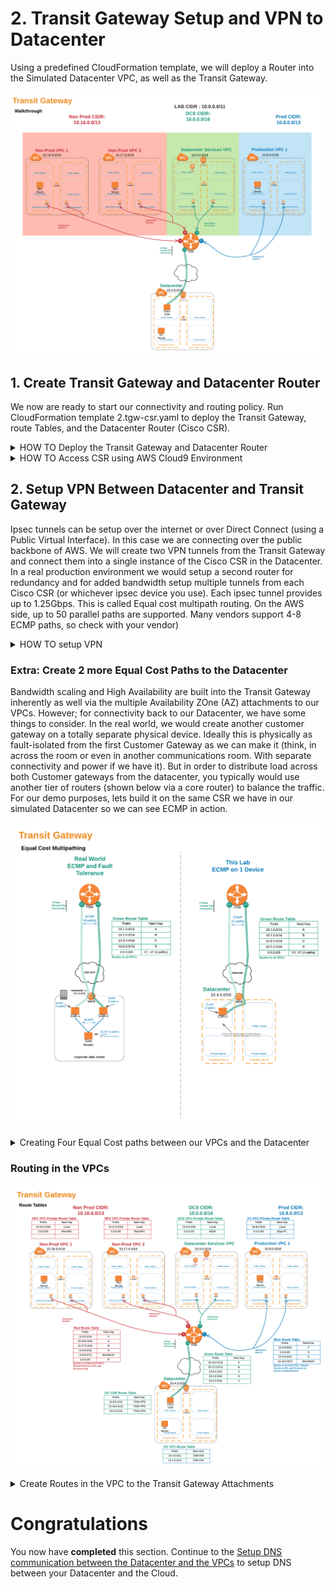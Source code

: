 # 2. Transit Gateway Setup and VPN to Datacenter

Using a predefined CloudFormation template, we will deploy a Router into the Simulated Datacenter VPC, as well as the Transit Gateway.

![Specify Details Screenshot](../images/hybrid-tgw-diagram.png)

## 1. Create Transit Gateway and Datacenter Router

We now are ready to start our connectivity and routing policy.
Run CloudFormation template 2.tgw-csr.yaml to deploy the Transit Gateway, route Tables, and the Datacenter Router (Cisco CSR).

<details>
<summary>HOW TO Deploy the Transit Gateway and Datacenter Router</summary><p>

1. In the AWS Management Console change to the region you are working in. This is in the upper right hand drop down menu.

1. In the AWS Management Console choose **Services** then select **EC2**.

1. From the left-hand menu select **Key Pairs**. _It's half way down, in the **Network & Security** section._

1. Click **Create Key Pair** in the main panel and give your new key a name. Click **Create**.

1. Save the keypair to your local machine for easy access later. _note: we will need this key to access the Cisco CSR router that is in our Simulated Datacenter VPC_.

1. In the AWS Management Console choose **Services** then select **CloudFormation**.

1. In the main panel select **Create Stack** in the upper right hand corner.<p>
   ![Create Stack button](../images/createStack.png)

1. Make sure **Template is ready** is selected from Prepare template options.

1. At the **Create stack** screen, for **Template source** select **Upload a template file** and click **Choose file** from **Upload a Template file**. from your local files select **2.tgw-csr.yaml** and click **Open**.

1. Back at the **Create stack** screen, clcik **Next** in the lower right.

1. For the **Specify stack details** give the stack a name (compounded names work well. i.e. if the VPC stack created in the setup module was named **TGW1** name this stack **TGW1-CSR**), pick the keypair you created earlier, and enter the name of your first stack (must be entered exactly to work). Click **Next**.
   ![Stack Parameters](../images/createStack-CSRparameters.png)

1. For **Configuration stack options** we dont need to change anything, so just click **Next** in the bottom right.

1. Scroll down to the bottom of the **Review name_of_your_stack** and check the **I acknowledge the AWS CloudFormation might create IAM resources with custom names.** Click the **Create** button in the lower right.
   ![Create Stack](../images/createStack-VPCiam.png)

1. wait for the Stack to show **Create_Complete**.
   ![Stack Complete](../images/createStack-CSRcomplete.png)

      </p>
      </details>

<details>
<summary>HOW TO Access CSR using AWS Cloud9 Environment </summary><p>

1. In the AWS Management Console change to the region you are working in. This is in the upper right hand drop down menu.

1. In the AWS Management Console choose **Services** then select **Cloud9**.

1.From **Your Environments** page click the **Open IDE** button on the Workshop Environment Box.
![Cloud 9 Environments](../images/cloud9-environments.png)

1. This will bring up the Cloud9 Console and download the github repo to your working folder.

1. From the **file** menu select **Upload Local Files...** and click **Select files** button, navigate to the key file you created earlier. _note: it should have a .pem extension_.
   ![Upload file to Cloud9](../images/cloud9-uploadfile.png)

1. In the main panel click the **x** sign next to the **welcome** tab to close this tab.

1. In the main panel click the **+** sign and launch a **New Terminal**. This is a bash shell on the Cloud9 Instance.

1. move the key to the .ssh folder: `mv _key_name_.pem ~/.ssh/`

1. restrict access to the key file: `chmod 400 ~/.ssh/_key_name_.pem`

1.From another browser tab, again navigate to the Management Console and choose **Services** then select **CloudFormation**.

1. From the left-hand menu, select **Exports** in the left hand menu and find the export for ssh to the CSR: DC1-_stack-name_-CSR-VPC and copy the **Export value**
   ![ssh key and ssh to CSR](../images/cloudformation-csrssh.png)

1. Back on the **Cloud9** Browser tab paste this into the bash shell. _note: in the command you will notice the -i reference to the pem file you just copied, this is the private half of the key pair. The public key is on the Cisco CSR_. Answer **yes** to **Are you sure you want to continue connecting (yes/no)?**

1. You now are connected to the Cisco CSR in the Datacenter VPC. We will be configuring the Cisco CSR.

1. Lets look at the Interfaces by typing a the #prompt: **show ip interface brief** or **sh ip int br** for short. You will see the GigabitEhternet1 which is the interface our ipsec tunnel were traverse.

1. Take a look at the route table on the CSR by typing at the #prompt: **sh ip route**. You will see S\* 0.0.0.0/0 which is a static default route pointing to the 10.4.0.1 address. This is the local VPC router which will connect the Interface to the Internet Gateway and use an Elastic IP address (its the IP address you used in the SSH command above). This is a one-to-one mapping.

</p>
</details>

## 2. Setup VPN Between Datacenter and Transit Gateway

Ipsec tunnels can be setup over the internet or over Direct Connect (using a Public Virtual Interface). In this case we are connecting over the public backbone of AWS.
We will create two VPN tunnels from the Transit Gateway and connect them into a single instance of the Cisco CSR in the Datacenter.
In a real production environment we would setup a second router for redundancy and for added bandwidth setup multiple tunnels from each Cisco CSR (or whichever ipsec device you use). Each ipsec tunnel provides up to 1.25Gbps. This is called Equal cost multipath routing. On the AWS side, up to 50 parallel paths are supported. Many vendors support 4-8 ECMP paths, so check with your vendor)

<details>
<summary>HOW TO setup VPN</summary><p>

1. In the AWS Management Console change to the region you are working in. This is in the upper right hand drop down menu.

1. In the AWS Management Console choose **Services** then select **VPC**.

1. From the menu on the left, Scroll down and select **Transit Gateway Attachments**.

1. You will see the VPC Attachments listed, but we want to add one to connect our Datacenter. Click the **Create Transit Gateway Attachment** button above the list.

1. Fill out the **Create Transit Gateway Attachment** form.

- **Transit Gateway ID** will have a name Tag matching your first CloudFormation Stack name.
- **Attachment Type** is **VPN**
- **Customer Gateway** (CGW) will be **Existing**. _note: the CloudFormation template created the CGW. it is the IP address of our Datacenter VPN device and in the lab matches the EIP of EC2 Instance running the Cisco CSR._
- Leave **Routing options** set to **Dynamic(requires BGP)**. _note: BGP is required if you want traffic to balance across more than one VPN tunnel at a time (ECMP or Equal Cost Multipathing)_
- For **Inside IP CIDR for Tunnel 1** use **169.254.10.0/30** for CIDR.

- For **Pre-Shared Key for Tunnel 1** use **awsamazon**
- For **Inside IP CIDR for Tunnel 2** use **169.254.10.0/30**for CIDR.
- For **Pre-Shared Key for Tunnel 2** use **awsamazon**
- Once the page is filled out, click **Create attachment** at the bottom right.
  ![Create VPN Attachment](../images/tgw-createvpnattach.png)

1.  While we are on the **Transit Gateway Attachments** page, lets go back to the top and give the VPN connection a name. Scan down the **Resource type** column for the VPN Attachment. \*note: you may have to hit the refresh icon in the upper right above the table to get the new VPN to show. If you click the pencil that appears when you mouse over the **Name** column, you can enter a name. Be sure to click the _check_ mark to save the name.

1.  From the Menu on the Left Select **Site-to-Site VPN Connections**. From the main panel, you likely will see the VPN is in State **pending**. That fine. Lets take a look toward the bottom, and click the **Tunnel Details** tab. Record the two **Outside IP Address**es. We want to record them in the order of the one pairing up with the **Inside IP CIDR** range 169.254.**10**.0/30 first. _note: You can use cloud9 as a scratch pad, by clicking the + in the main panel and selecting **New file**. be sure to paste them in the right order!_

    ![Create VPN Attachment](../images/tgw-createvpnattach.png)

1.  From the Menu on the Left Select **Transit Gateway Route Tables**. From the table in the main panel select **Green Route Table**. Lets take a look toward the bottom, and click the **Associations** tab. Associations mean that traffic coming from the outside toward the Transit gateway will use this route table to know where the packet will go after routing through the TGW. _note: An attachment can only be Associated with one route table. But a route table can have multiple associations_. Here in the **Green Route Table**, We already have one association, The **Datacenter Services VPC**. Click **Create associations** in the **Associations** tab. From the drop-down list, select the vpn. _note:it should be the only one in the list without a **Association route table** ._ Click **Create association**.
    ![Associate VPN](../images/tgw-vpnassocationspending.png)

1.  While at the **Transit Gateway Route Tables**, take a look at the **Propagations** tab. These are the Resources that Dynamically inform the route table. An attachment can propagate to multiple route tables. For the Datacenter, we want to propagate to all of the route tables so the VPC associated with each route table can route back to the datacenter. Lets start with the **Green Route Table**. We can see all of the VPCs are propagating their CIDR to the route table. Since the **Datacenter Services VPC** is also associated with this route table, we need to propagate the VPN routes to the **Green Route Table**.

1.  Repeat the above step on the propagations tab for the **Red Route Table** and the **Blue Route Table**.

1.  Take a look at each of the route tables and notice the tab **Routes**. You can see the routes that are propagated, as well as a static route table that was created for you by the CloudFormation template. That's the default route (0.0.0.0/0) that will direct traffic destined for the internet to the **Datacenter Services VPC** and ultimately through the NAT Gateway in that VPC. _note: there is also a route table with no name. This is the default route table. In this lab we do not intend to use the default route table_.

1.  Back on the Cloud9 browser tab, using the two VPN tunnel endpoint address generated from the step above, cd to tgwwalk on the Cloud9 bash console and run the bash script, ./createcsr.sh. _note: Be sure to put the address that lines up with Inside IP CIDR address 169.254.10.0/30 for ip1_.
    Example from Site-to-Site VPN
    ![VPN tunnel Addresses](../images/vpn-tunneladdresses.png)

    ```
    cd tgwwalk
    ##./createcsr.sh ip1 ip2 outputfile
    ./createcsr.sh 35.166.118.167 52.36.14.223 mycsrconfig.txt
    ```

    _note: AWS generates starter templates to assist with the configuration for the on-prem router. For your real world deployments, you can get a starter template from the console for various devices (Cisco, Juniper, Palo Alto, F5, Checkpoint, etc). Word of Caution is to look closely at the routing policy in the BGP section. you may not want to send a default route out. You likely also want to consider using a route filter to prevent certain routes from being propagated to you._

1.  On the left hand panel, the output file should be listed. You may have to open the tgwwalk folder to see the txt file. Select all text (ctrl-a on pc/command-a on mac). Then copy the text to buffer (Select andy copy all text (ctrl-a and then ctrl-c on pc/command-a and then command-c on mac))

1.  using a bash tab in cloud9, ssh back into the CSR. note: the **ssh** command for the CSR is given for you from the **Exports** menu in **CloudFormation**.

1.  enter configuration mode, which will take you to a config prompt

    ```
    ip-10-4-0-17#conf t
    Enter configuration commands, one per line.  End with CNTL/Z.
    ip-10-4-0-17(config)#
    ```

1.  Once in Configuration mode _note: you should see (config)# prompt_, paste all text (ctrl-v on pc/command-v on mac) from the outputfile created in step 4. This will slowly paste into the configuration.

1.  Once, the paste is finished, if you are still at the (config)# or (config-router) prompt, type **end** and press enter.

1.  Now lets look at the new interfaces: **sh ip int br**. You should see new interfaces: Tunnel1 and Tunnel2 and they both should show up. \*note: if they do not change from down to up after a minute, likely cause is the ip addresses were flipped in the createcsr script.
    ![ssh key and ssh to CSR](../images/csr-showtunnel.png)

1.  Lets make sure we are seeing the routes on the Cisco CSR. first we can look at what BGP is seeing: **show ip bgp summary**. The most important thing to see is the State/PfxRcd (Prefixes received). If this is in Active or Idle (likely if neighbor statement is wrong: IP address, AS number) there is a configuration issue. What we want to see is a number. In fact if everything is setup correctly we should see 4 for each neighbor.

    ```
    ip-10-4-0-17#sh ip bgp summ
    BGP router identifier 169.254.10.2, local AS number 65001
    BGP table version is 6, main routing table version 6
    5 network entries using 1240 bytes of memory
    9 path entries using 1224 bytes of memory
    2/2 BGP path/bestpath attribute entries using 560 bytes of memory
    1 BGP AS-PATH entries using 24 bytes of memory
    0 BGP route-map cache entries using 0 bytes of memory
    0 BGP filter-list cache entries using 0 bytes of memory
    BGP using 3048 total bytes of memory
    BGP activity 5/0 prefixes, 9/0 paths, scan interval 60 secs

    Neighbor        V           AS MsgRcvd MsgSent   TblVer  InQ OutQ Up/Down  State/PfxRcd
    169.254.10.1    4        65000      40      43        6    0    0 00:06:03        4
    169.254.11.1    4        65000      40      44        6    0    0 00:06:04        4
    ip-10-4-0-17#
    ```

1.  We can also see what those routes are and how many paths we have with the **show ip routes** or **sh ip ro** command.

    ```
    ...<output omitted>
    Gateway of last resort is 10.4.0.1 to network 0.0.0.0

    S*    0.0.0.0/0 [1/0] via 10.4.0.1, GigabitEthernet1
          10.0.0.0/8 is variably subnetted, 7 subnets, 3 masks
    B        10.0.0.0/16 [20/100] via 169.254.11.1, 00:00:04
    S        10.4.0.0/16 is directly connected, GigabitEthernet1
    C        10.4.0.0/22 is directly connected, GigabitEthernet1
    L        10.4.0.17/32 is directly connected, GigabitEthernet1
    B        10.8.0.0/16 [20/100] via 169.254.11.1, 00:00:04
    B        10.16.0.0/16 [20/100] via 169.254.11.1, 00:00:04
    B        10.17.0.0/16 [20/100] via 169.254.11.1, 00:00:04
          169.254.0.0/16 is variably subnetted, 4 subnets, 2 masks
    C        169.254.10.0/30 is directly connected, Tunnel1
    L        169.254.10.2/32 is directly connected, Tunnel1
    C        169.254.11.0/30 is directly connected, Tunnel2
    L        169.254.11.2/32 is directly connected, Tunnel2
    ip-10-4-0-17#
    ```

1.  Notice that there is only one next-hop address for each of the VPCs CIDRs. We can fix this by allow Equal Cost Multipathing (ECMP).
    Back in config mode we will set maximum-paths to 8 in our BGP router:

    ```ip-10-4-0-17# config t
      router bgp 65001
      maximum-paths 8
      end
    ```

    Now, run **sh ip ro** command again. See, both the tunnels are showing up!

          ```
          ...<output omitted>
          Gateway of last resort is 10.4.0.1 to network 0.0.0.0

          S*    0.0.0.0/0 [1/0] via 10.4.0.1, GigabitEthernet1
                10.0.0.0/8 is variably subnetted, 7 subnets, 3 masks
          B        10.0.0.0/16 [20/100] via 169.254.11.1, 00:00:13
                            [20/100] via 169.254.10.1, 00:00:13
          S        10.4.0.0/16 is directly connected, GigabitEthernet1
          C        10.4.0.0/22 is directly connected, GigabitEthernet1
          L        10.4.0.17/32 is directly connected, GigabitEthernet1
          B        10.8.0.0/16 [20/100] via 169.254.11.1, 00:00:13
                            [20/100] via 169.254.10.1, 00:00:13
          B        10.16.0.0/16 [20/100] via 169.254.11.1, 00:00:13
                            [20/100] via 169.254.10.1, 00:00:13
          B        10.17.0.0/16 [20/100] via 169.254.11.1, 00:00:13
                            [20/100] via 169.254.10.1, 00:00:13
                169.254.0.0/16 is variably subnetted, 4 subnets, 2 masks
          C        169.254.10.0/30 is directly connected, Tunnel1
          L        169.254.10.2/32 is directly connected, Tunnel1
          C        169.254.11.0/30 is directly connected, Tunnel2
          L        169.254.11.2/32 is directly connected, Tunnel2
          ip-10-4-0-17#
          ```

1.  Just to verify where those routes are coming from, we can take a look at the **Green Route Table**. _note: remember, it's under the **VPC** service and **Transit Gateway Route Tables** at the bottom of the left menu._ There should be **5** routes listed. Any ideas why only **4** show up on the CSR?

</p>
</details>

### Extra: Create 2 more Equal Cost Paths to the Datacenter

Bandwidth scaling and High Availability are built into the Transit Gateway inherently as well via the multiple Availability ZOne (AZ) attachments to our VPCs. However; for connectivity back to our Datacenter, we have some things to consider. In the real world, we would create another customer gateway on a totally separate physical device. Ideally this is physically as fault-isolated from the first Customer Gateway as we can make it (think, in across the room or even in another communications room. With separate connectivity and power if we have it). But in order to distribute load across both Customer gateways from the datacenter, you typically would use another tier of routers (shown below via a core router) to balance the traffic. For our demo purposes, lets build it on the same CSR we have in our simulated Datacenter so we can see ECMP in action.

![ECMP on VPNs](../images/vpn-ecmp.png)

   <details>
   <summary>Creating Four Equal Cost paths between our VPCs and the Datacenter</summary><p>

1. In the AWS Management Console change to the region you are working in. This is in the upper right hand drop down menu.

1. In the AWS Management Console choose **Services** then select **VPC**.

1. From the menu on the left, Scroll down and select **Transit Gateway Attachments**.

1. You will see the VPC Attachments listed, but we want to add one to connect our Datacenter. Click the **Create Transit Gateway Attachment** button above the list.

1. Fill out the **Create Transit Gateway Attachment** form.

- **Transit Gateway ID** will have a name Tag matching your first CloudFormation Stack name.
- **Attachment Type** is **VPN**
- **Customer Gateway** (CGW) will be **Existing**. _note: the CloudFormation template created the CGW. it is the same IP address used in the previous VPN._
- Leave **Routing options** set to **Dynamic(requires BGP)**. _note: BGP is required if you want traffic to balance across more than one VPN tunnel at a time (ECMP or Equal Cost Multipathing)_
- For **Inside IP CIDR for Tunnel 1** use **169.254.12.0/30** for CIDR. _Note: we are different addresses from the previous VPN_

- For **Pre-Shared Key for Tunnel 1** use **awsamazon**
- For **Inside IP CIDR for Tunnel 2** use **169.254.12.0/30** for CIDR. _Note: we are different addresses from the previous VPN_
- For **Pre-Shared Key for Tunnel 2** use **awsamazon**
- Once the page is filled out, click **Create attachment** at the bottom right.
  ![Create VPN Attachment](../images/tgw-create2ndvpnattach.png)

1.  While we are on the **Transit Gateway Attachments** page, lets go back to the top and give the VPN connection a name. Scan down the **Resource type** column for the VPN Attachment. \*note: you may have to hit the refresh icon in the upper right above the table to get the new VPN to show. If you click the pencil that appears when you mouse over the **Name** column, you can enter a name that's different than the first VPN. Be sure to click the _check_ mark to save the name.

1.  From the Menu on the Left Select **Site-to-Site VPN Connections**. From the main panel, you likely will see the new VPN is in State **pending**. That fine. Lets take a look toward the bottom, and click the **Tunnel Details** tab. Record the two **Outside IP Address**es. We want to record them in the order of the one pairing up with the **Inside IP CIDR** range 169.254.**12**.0/30 first. _note: You can use cloud9 as a sratch pad, by clicking the + in the main panel and selecting **New file**. be sure to paste them in the right order!_

1.  From the Menu on the Left Select **Transit Gateway Route Tables**. From the table in the main panel select **Green Route Table**. Lets take a look toward the bottom, and click the **Associations** tab. Associations mean that traffic coming from the outside toward the Transit gateway will use this route table to know where the packet will go after routing through the TGW. _note: An attachment can only be Associated with one route table. But a route table can have multiple associations_. Here in the **Green Route Table**, We already have one association, The **Datacenter Services VPC**. Click **Create associations** in the **Associations** tab. From the drop-down list, select the new vpn. _note:it should be the only one in the list without a **Association route table** ._ Click **Create association**.
    ![Associate VPN](../images/tgw-vpnassocationspending.png)

1.  While at the **Transit Gateway Route Tables**, take a look at the **Propagations** tab. These are the Resources that Dynamically inform the route table. An attachment can propagate to multiple route tables. For the Datacenter, we want to propagate to all of the route tables so the VPC associated with each route table can route back to the datacenter. Lets start with the **Green Route Table**. We can see all of the VPCs are propagating their CIDR to the route table. Since the **Datacenter Services VPC** is also associated with this route table, we need to propagate this new second set of VPN routes to the **Green Route Table**.

1.  Repeat the above step on the propagations tab for the **Red Route Table** and the **Blue Route Table** so VPCs associated with these route tables also get four paths to the datacenter.

1.  Take a look at each of the route tables and notice the tab **Routes**. You can see the routes that are propagated, as well as a static route table that was created for you by the CloudFormation template. That's the default route (0.0.0.0/0) that will direct traffic destined for the internet to the **Datacenter Services VPC** and ultimately through the NAT Gateway in that VPC. _note: there is also a route table with no name. This is the default route table. In this lab we do not intend to use the default route table_.

1.  Back on the Cloud9 browser tab, using the two VPN tunnel endpoint address generated from the step above, cd to tgwwalk on the Cloud9 bash console and run the bash script, ./create2ndcsr.sh. _note: THIS is a different Script than above! Also, be sure to put the address that lines up with Inside IP CIDR address 169.254.12.0/30 for ip1_.
    Example from Site-to-Site VPN
    ![VPN tunnel Addresses](../images/vpn-tunneladdresses.png)

    ```
    cd tgwwalk
    ##./create2ndcsr.sh ip1 ip2 outputfile
    ./create2ndcsr.sh 35.166.118.167 52.36.14.223 my2ndcsrconfig.txt
    ```

    _note: AWS generates starter templates to assist with the configuration for the on-prem router. For your real world deployments, you can get a starter template from the console for various devices (Cisco, Juniper, Palo Alto, F5, Checkpoint, etc). Word of Caution is to look closely at the routing policy in the BGP section. you may not want to send a default route out. You likely also want to consider using a route filter to prevent certain routes from being propagated to you._

1.  On the left hand panel, the output file should be listed. You may have to open the tgwwalk folder to see the txt file. Select all text (ctrl-a on pc/command-a on mac). Then copy the text to buffer (Select all text (ctrl-c on pc/command-c on mac))

1.  enter configuration mode, which will take you to a config prompt

    ```
    ip-10-4-0-17#conf t
    Enter configuration commands, one per line.  End with CNTL/Z.
    ip-10-4-0-17(config)#
    ```

1.  Once in Configuration mode _note: you should see (config)# prompt_, paste Select all text (ctrl-v on pc/command-v on mac) in the text from the outputfile created in step 4. This will slowly paste in the configuration file.

1.  if you are still at the (config)# or (config-router) prompt, type **end** and press enter.

1.  Now lets look at the new interfaces: **sh ip int br**. You should see new interfaces: Tunnel1 and Tunnel2 and they both should show up. \*note: if they do not change from down to up after a 2 minutes, likely cause is the ip addresses were flipped in the createcsr script.
    ![ssh key and ssh to CSR](../images/csr-showtunnel.png)

1.  Lets make sure we are seeing the routes on the Cisco CSR. first we can look at what BGP is seeing: **show ip bgp summary**. The most important thing to see is the State/PfxRcd (Prefixes received). If this is in Active or Idle (likely if neighbor statement is wrong: IP address, AS number) there is a configuration issue. What we want to see is a number. In fact if everything is setup correctly we should see 4 for each neighbor.

    ```
    ip-10-4-2-30#sh ip bgp summ
    BGP router identifier 169.254.10.2, local AS number 65001
    BGP table version is 68, main routing table version 68
    5 network entries using 1240 bytes of memory
    17 path entries using 2312 bytes of memory
    4 multipath network entries and 16 multipath paths
    2/2 BGP path/bestpath attribute entries using 560 bytes of memory
    1 BGP AS-PATH entries using 24 bytes of memory
    0 BGP route-map cache entries using 0 bytes of memory
    0 BGP filter-list cache entries using 0 bytes of memory
    BGP using 4136 total bytes of memory
    BGP activity 14/9 prefixes, 40/23 paths, scan interval 60 secs

    Neighbor        V           AS MsgRcvd MsgSent   TblVer  InQ OutQ Up/Down  State/PfxRcd
    169.254.10.1    4        65000     368     391       68    0    0 01:00:41        4
    169.254.11.1    4        65000     367     387       68    0    0 01:00:40        4
    169.254.12.1    4        65000     374     394       68    0    0 01:01:44        4
    169.254.13.1    4        65000     373     392       68    0    0 01:01:39        4
    ```

1.  Lets verify Equal Cost Multipathing (ECMP). Making sure we setup ECMP, back in config mode we will add maximum-paths to 8:
    `ip-10-4-0-17# config t router bgp 65001 address-family-ipv4 maximum-paths 8 end`
    Now, run **sh ip ro** command . See, both the tunnels are showing up!

    ```
    ...<output omitted>
    S*    0.0.0.0/0 [1/0] via 10.4.0.1, GigabitEthernet1
          10.0.0.0/8 is variably subnetted, 7 subnets, 3 masks
    B        10.0.0.0/16 [20/100] via 169.254.13.1, 01:01:05
                      [20/100] via 169.254.12.1, 01:01:05
                      [20/100] via 169.254.11.1, 01:01:05
                      [20/100] via 169.254.10.1, 01:01:05
    S        10.4.0.0/16 is directly connected, GigabitEthernet1
    C        10.4.0.0/22 is directly connected, GigabitEthernet1
    L        10.4.2.30/32 is directly connected, GigabitEthernet1
    B        10.8.0.0/16 [20/100] via 169.254.13.1, 01:01:05
                      [20/100] via 169.254.12.1, 01:01:05
                      [20/100] via 169.254.11.1, 01:01:05
                      [20/100] via 169.254.10.1, 01:01:05
    B        10.16.0.0/16 [20/100] via 169.254.13.1, 01:01:05
                      [20/100] via 169.254.12.1, 01:01:05
                      [20/100] via 169.254.11.1, 01:01:05
                      [20/100] via 169.254.10.1, 01:01:05
    B        10.17.0.0/16 [20/100] via 169.254.13.1, 01:01:05
                      [20/100] via 169.254.12.1, 01:01:05
                      [20/100] via 169.254.11.1, 01:01:05
                      [20/100] via 169.254.10.1, 01:01:05
          169.254.0.0/16 is variably subnetted, 8 subnets, 2 masks
    C        169.254.10.0/30 is directly connected, Tunnel1
    L        169.254.10.2/32 is directly connected, Tunnel1
    C        169.254.11.0/30 is directly connected, Tunnel2
    L        169.254.11.2/32 is directly connected, Tunnel2
    C        169.254.12.0/30 is directly connected, Tunnel3
    L        169.254.12.2/32 is directly connected, Tunnel3
    C        169.254.13.0/30 is directly connected, Tunnel4
    L        169.254.13.2/32 is directly connected, Tunnel4
    ```

1.  Just to verify where those routes are coming from, we can take a look at the **Green Route Table**. _note: remember, it's under the **VPC** service and **Transit Gateway Route Tables** at the bottom of the left menu._

   </p>
   </details>

### Routing in the VPCs

![Specify Details Screenshot](../images/hybrid-routes-diagram.png)

   <details>
   <summary>Create Routes in the VPC to the Transit Gateway Attachments</summary><p>

While the CloudFormation Template created attachments to the VPCs and route tables for the transit gateway. We need to setup routing within the VPC. What traffic do we want going from each subnet to the Transit Gateway.

1. In the AWS Management Console change to the region you are working in. This is in the upper right hand drop down menu.

1. In the AWS Management Console choose **Services** then select **VPC**.

1. From the menu on the left, Scroll down and select **Route Tables**.

1. You will see the Route Tables listed in the main pane. Lets Start with NP1-_stack_name_-Private route table, Check the box next to it. Let take a look toward the bottom of the panel and click the **Routes** tab. Currently, there is just one route, the local VPC route. Since the only way out is going to be the Transit Gateway, lets make our life simple and point a default route to the Transit Gateway Attachment. Click the **Edit Routes** in the **Routes** tab.

1. On the **Edit routes** page, Click the **Add route** button and enter a default route by setting the destination of **0.0.0.0/0**. In the Target drop-down, select **Transit Gateway** and pick your Transit Gateway create for this project. It should be the only one.
   ![Stack Complete](../images/vpc-defaultroute.png)

1. Repeat the above step for the following route tables:

- NP2-_stack_name_-Private
- P1-_stack_name_-Private

1. For the **DCS1-_stack_name_-Public** and **DCS1-_stack_name_-Private** where our NAT Gateway is, we need a special route. We already have a default route pointed at the Internet Gateway(IGW) for the public and to the Nat Gateway(NGW) for the private to get to the internet, so we need a more specific entry to route internally. Lets use the rfc 1918 10.0.0.0/8 CIDR as that can only be internal and allows for future expansion without changes. Follow the steps above for both Route tables. Be sure not to alter the **0.0.0.0/0** route pointed to the IGW org NGW for these route tables.

1. Because the CloudFormation template setup a Security Group to allow ICMP traffic from 10.0.0.0/8, we should now be able to test pings from lots of place.

1. In the AWS Management Console choose **Services** then select **EC2**.

1. From the menu on the left, Scroll down and select **Instances**.

1. In the main pane, select an EC2 instance from the list and copy it ip address down. Repeat for as many as you would like to test connectivity. We want to test connectivity to the P1 server. Remember, we do not want our non prod instances to be able to reach our production servers or vice-versa.

- You can also get a list of IPs using the AWS CLI which you can run from the Cloud9 Instance. Here's one that extracts out all of them. The 10.16.x.x is the NP1, the 10.8.x.x is the P1 instance.

```
 aws ec2 describe-instances | grep "PrivateIpAddress" | cut -d '"' -f 4 | awk 'NR == 0 || NR % 4 == 0'
```

1. In the AWS Management Console choose **Services** then select **Systems Manager**. Systems Manager Gain Operational Insight and Take Action on AWS Resources. We are going to take a look a just one of seven capabilities of Systems Manager.

1. From the menu on the left, Scroll down and select **Session Manager**. Session Manager allows us to use IAM role and policies to determine who has console access without having to manage ssh keys for our instances.

1. In the main pane, click the **Start session** button. Pick an Instance to shell into. You will now enter a bash shell prompt for that instance.

1. Let Ping a server. Every one second or so, you should see a new line showing the reply and roundtrip time.

```
ping 10.16.18.220
sh-4.2$ ping 10.16.18.220
PING 10.16.18.220 (10.16.18.220) 56(84) bytes of data.
64 bytes from 10.16.18.220: icmp_seq=1 ttl=254 time=1.09 ms
64 bytes from 10.16.18.220: icmp_seq=2 ttl=254 time=0.763 ms
64 bytes from 10.16.18.220: icmp_seq=3 ttl=254 time=0.807 ms
64 bytes from 10.16.18.220: icmp_seq=4 ttl=254 time=0.891 ms
64 bytes from 10.16.18.220: icmp_seq=5 ttl=254 time=0.736 ms
64 bytes from 10.16.18.220: icmp_seq=6 ttl=254 time=0.673 ms
64 bytes from 10.16.18.220: icmp_seq=7 ttl=254 time=0.806 ms
^C
--- 10.16.18.220 ping statistics ---
7 packets transmitted, 7 received, 0% packet loss, time 6042ms
rtt min/avg/max/mdev = 0.673/0.824/1.096/0.130 ms
```

      Troubleshooting: if you are unable to ping a server here are a few things to check:
      - Go to the EC2 service and reverify the private IP address of the device you want to ping from
      - Go to the       VPC service and verify that you have the 0.0.0.0/0 route point to the TGW for VPCs NP1,NP2, and P1. Verify that you have the 10.0.0.0/8 route in the DCS VPC for both public and private subnets while you are here.
      - Finally, Verify that you went through the check for the TGW route tables propagation and the CSR is receiving routes (see the **Setup VPN Between Datacenter and Transit Gateway** section above)

1. You can also verify Internet access by using the curl command on the NP1, NP2 or P1 (the Datacenter Server wont use the Transit Gateway to get to the internet, but should still work). If you curl https://cloudformation.us-east-1.amazonaws.com it should return healthy.

1. If you tested between the P1 server and a NP1 or NP2 server, you should have also seen a reply ping. But that's not what we wanted. Look at the VPC route table and the Associated Transit Gateway Route table (_for P1 this should be Blue, for NP1 or NP2 this should be Red_) Follow the logic to understand what's going on.

 <details>
   <summary>SPOLIER Fixing Mysterious Prod to Non-Prod routing</summary><p>

      While we do not have a direct route between the Production and Non-Production VPCs we do have a gateway through the NAT Gateway in the **Datacenter Services VPC**. Let's fix this through a routing mechanism called Blackhole routing (sometimes referred to as null routing).

1. In the AWS Management Console choose **Services** then select **VPC**.

1. From the menu on the left, Scroll down and select **Transit Gateway Routes Tables**.

1. From the table in the main panel select **Blue Route Table**. Let's take a look toward the bottom, and click the **Routes** tab.

1. Take a look at the existing routes and see the 0.0.0.0/0 route that is sending data destined for the Non-prod address to the **Datacenter Services VPC**. Let's prevent that. Click the **Add route** button.

1. At the Create route screen, for the **CIDR** enter **10.16.0.0/13** and check the box next to **Blackhole**. This will drop any traffic destined for the Non-Production VPCs. This is because TGW looks for the most specific route that matches and the /13 is more specific than the /0 route.

   ![Blackhole route](../images/tgw-blackholeroute.png)

1. Go back to Session Manager and connect to the P1 server and re-attempt to ping the NP1 or NP2 servers. Pings should fail now.

1. be sure to repeat the blackhole route in the **Red Route Table** by creating a blackhole route for 10.8.0.0/13.

   </p>
   </details>

</p>
</details>

# Congratulations

You now have **completed** this section. Continue to the [Setup DNS communication between the Datacenter and the VPCs](../3.dns) to setup DNS between your Datacenter and the Cloud.
